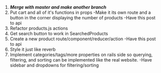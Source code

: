 1. ***Merge with master and make another branch***
1. Put cart and all of it's functions in props
		-Make it its own route and a button in the corner displaying the number of products
		-Have this post to api
2. Refactor products.js actions
3. Get search button to work in SearchedProducts
4. Create a new product route/component/reducer/action
		-Have this post to api
5. Style it just like reverb
6. Implement categories/tags/more properties on rails side so querying, filtering, and sorting can be implemented like the real website.
		-Have sidebar and dropdowns for filtering/sorting
